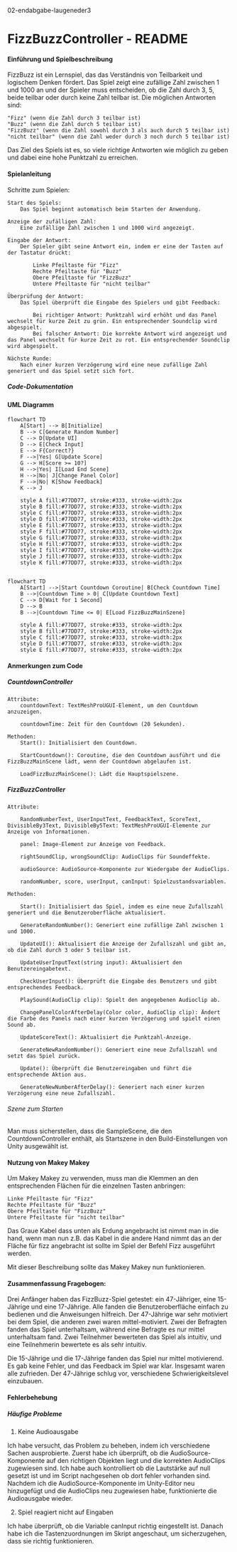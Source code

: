 02-endabgabe-laugeneder3

# FizzBuzzController - README


#### Einführung und Spielbeschreibung

FizzBuzz ist ein Lernspiel, das das Verständnis von Teilbarkeit und logischem Denken fördert. Das Spiel zeigt eine zufällige Zahl zwischen 1 und 1000 an und der Spieler muss entscheiden, ob die Zahl durch 3, 5, beide teilbar oder durch keine Zahl teilbar ist. Die möglichen Antworten sind:

    "Fizz" (wenn die Zahl durch 3 teilbar ist)
    "Buzz" (wenn die Zahl durch 5 teilbar ist)
    "FizzBuzz" (wenn die Zahl sowohl durch 3 als auch durch 5 teilbar ist)
    "nicht teilbar" (wenn die Zahl weder durch 3 noch durch 5 teilbar ist)

Das Ziel des Spiels ist es, so viele richtige Antworten wie möglich zu geben und dabei eine hohe Punktzahl zu erreichen.



#### Spielanleitung

Schritte zum Spielen:

    Start des Spiels:
        Das Spiel beginnt automatisch beim Starten der Anwendung.

    Anzeige der zufälligen Zahl:
        Eine zufällige Zahl zwischen 1 und 1000 wird angezeigt.

    Eingabe der Antwort:
        Der Spieler gibt seine Antwort ein, indem er eine der Tasten auf der Tastatur drückt:
        
            Linke Pfeiltaste für "Fizz"
            Rechte Pfeiltaste für "Buzz"
            Obere Pfeiltaste für "FizzBuzz"
            Untere Pfeiltaste für "nicht teilbar"

    Überprüfung der Antwort:
        Das Spiel überprüft die Eingabe des Spielers und gibt Feedback:
        
            Bei richtiger Antwort: Punktzahl wird erhöht und das Panel wechselt für kurze Zeit zu grün. Ein entsprechender Soundclip wird abgespielt.
            Bei falscher Antwort: Die korrekte Antwort wird angezeigt und das Panel wechselt für kurze Zeit zu rot. Ein entsprechender Soundclip wird abgespielt.

    Nächste Runde:
        Nach einer kurzen Verzögerung wird eine neue zufällige Zahl generiert und das Spiel setzt sich fort.
        

##### Code-Dokumentation
#### UML Diagramm

```mermaid
flowchart TD
    A[Start] --> B[Initialize]
    B --> C[Generate Random Number]
    C --> D[Update UI]
    D --> E[Check Input]
    E --> F{Correct?}
    F -->|Yes| G[Update Score]
    G --> H[Score >= 10?]
    H -->|Yes| I[Load End Scene]
    H -->|No| J[Change Panel Color]
    F -->|No| K[Show Feedback]
    K --> J

    style A fill:#77DD77, stroke:#333, stroke-width:2px
    style B fill:#77DD77, stroke:#333, stroke-width:2px
    style C fill:#77DD77, stroke:#333, stroke-width:2px
    style D fill:#77DD77, stroke:#333, stroke-width:2px
    style E fill:#77DD77, stroke:#333, stroke-width:2px
    style F fill:#77DD77, stroke:#333, stroke-width:2px
    style G fill:#77DD77, stroke:#333, stroke-width:2px
    style H fill:#77DD77, stroke:#333, stroke-width:2px
    style I fill:#77DD77, stroke:#333, stroke-width:2px
    style J fill:#77DD77, stroke:#333, stroke-width:2px
    style K fill:#77DD77, stroke:#333, stroke-width:2px


```
``` mermaid
flowchart TD
    A[Start] -->|Start Countdown Coroutine| B[Check Countdown Time]
    B -->|Countdown Time > 0| C[Update Countdown Text]
    C --> D[Wait for 1 Second]
    D --> B
    B -->|Countdown Time <= 0| E[Load FizzBuzzMainSzene]

    style A fill:#77DD77, stroke:#333, stroke-width:2px
    style B fill:#77DD77, stroke:#333, stroke-width:2px
    style C fill:#77DD77, stroke:#333, stroke-width:2px
    style D fill:#77DD77, stroke:#333, stroke-width:2px
    style E fill:#77DD77, stroke:#333, stroke-width:2px

```


#### Anmerkungen zum Code

##### CountdownController

    Attribute:
        countdownText: TextMeshProUGUI-Element, um den Countdown anzuzeigen.
        
        countdownTime: Zeit für den Countdown (20 Sekunden).

    Methoden:
        Start(): Initialisiert den Countdown.
        
        StartCountdown(): Coroutine, die den Countdown ausführt und die FizzBuzzMainScene lädt, wenn der Countdown abgelaufen ist.
        
        LoadFizzBuzzMainScene(): Lädt die Hauptspielszene.
        

##### FizzBuzzController

    Attribute:
    
        RandomNumberText, UserInputText, FeedbackText, ScoreText, DivisibleBy3Text, DivisibleBy5Text: TextMeshProUGUI-Elemente zur Anzeige von Informationen.
        
        panel: Image-Element zur Anzeige von Feedback.
        
        rightSoundClip, wrongSoundClip: AudioClips für Soundeffekte.
        
        audioSource: AudioSource-Komponente zur Wiedergabe der AudioClips.
        
        randomNumber, score, userInput, canInput: Spielzustandsvariablen.

    Methoden:
    
        Start(): Initialisiert das Spiel, indem es eine neue Zufallszahl generiert und die Benutzeroberfläche aktualisiert.
        
        GenerateRandomNumber(): Generiert eine zufällige Zahl zwischen 1 und 1000.
        
        UpdateUI(): Aktualisiert die Anzeige der Zufallszahl und gibt an, ob die Zahl durch 3 oder 5 teilbar ist.
        
        UpdateUserInputText(string input): Aktualisiert den Benutzereingabetext.
        
        CheckUserInput(): Überprüft die Eingabe des Benutzers und gibt entsprechendes Feedback.
        
        PlaySound(AudioClip clip): Spielt den angegebenen Audioclip ab.
        
        ChangePanelColorAfterDelay(Color color, AudioClip clip): Ändert die Farbe des Panels nach einer kurzen Verzögerung und spielt einen Sound ab.
        
        UpdateScoreText(): Aktualisiert die Punktzahl-Anzeige.
        
        GenerateNewRandomNumber(): Generiert eine neue Zufallszahl und setzt das Spiel zurück.
        
        Update(): Überprüft die Benutzereingaben und führt die entsprechende Aktion aus.
        
        GenerateNewNumberAfterDelay(): Generiert nach einer kurzen Verzögerung eine neue Zufallszahl.
        

###### Szene zum Starten

Man muss sicherstellen, dass die SampleScene, die den CountdownController enthält, als Startszene in den Build-Einstellungen von Unity ausgewählt ist.




#### Nutzung von Makey Makey

Um Makey Makey zu verwenden, muss man die Klemmen an den entsprechenden Flächen für die einzelnen Tasten anbringen:

    Linke Pfeiltaste für "Fizz"
    Rechte Pfeiltaste für "Buzz"
    Obere Pfeiltaste für "FizzBuzz"
    Untere Pfeiltaste für "nicht teilbar"

Das Graue Kabel dass unten als Erdung angebracht ist nimmt man in die hand, wenn man nun z.B. das Kabel in die andere Hand nimmt das an der Fläche für fizz angebracht ist sollte im Spiel der Befehl Fizz ausgeführt werden.

Mit dieser Beschreibung sollte das Makey Makey nun funktionieren.




#### Zusammenfassung Fragebogen:

Drei Anfänger haben das FizzBuzz-Spiel getestet: ein 47-Jähriger, eine 15-Jährige und eine 17-Jährige. Alle fanden die Benutzeroberfläche einfach zu bedienen und die Anweisungen hilfreich. Der 47-Jährige war sehr motiviert bei dem Spiel, die anderen zwei waren mittel-motiviert. Zwei der Befragten fanden das Spiel unterhaltsam, während eine Befragte es nur mittel unterhaltsam fand. Zwei Teilnehmer bewerteten das Spiel als intuitiv, und eine Teilnehmerin bewertete es als sehr intuitiv.

Die 15-Jährige und die 17-Jährige fanden das Spiel nur mittel motivierend. Es gab keine Fehler, und das Feedback im Spiel war klar. Insgesamt waren alle zufrieden. Der 47-Jährige schlug vor, verschiedene Schwierigkeitslevel einzubauen.





#### Fehlerbehebung

##### Häufige Probleme

1. Keine Audioausgabe

Ich habe versucht, das Problem zu beheben, indem ich verschiedene Sachen ausprobierte. Zuerst habe ich überprüft, ob die AudioSource-Komponente auf den richtigen Objekten liegt und die korrekten AudioClips zugewiesen sind. Ich habe auch kontrolliert ob die Lautstärke auf null gesetzt ist und im Script nachgesehen ob dort fehler vorhanden sind. Nachdem ich die AudioSource-Komponente im Unity-Editor neu hinzugefügt und die AudioClips neu zugewiesen habe, funktionierte die Audioausgabe wieder.

2. Spiel reagiert nicht auf Eingaben

Ich habe überprüft, ob die Variable canInput richtig eingestellt ist. Danach habe ich die Tastenzuordnungen im Skript angeschaut, um sicherzugehen, dass sie richtig funktionieren.


